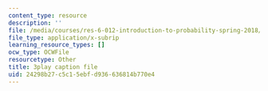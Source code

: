 ```yaml
---
content_type: resource
description: ''
file: /media/courses/res-6-012-introduction-to-probability-spring-2018/24298b27c5c15ebfd936636814b770e4_l6YYHaV1aGc.srt
file_type: application/x-subrip
learning_resource_types: []
ocw_type: OCWFile
resourcetype: Other
title: 3play caption file
uid: 24298b27-c5c1-5ebf-d936-636814b770e4
---
```

